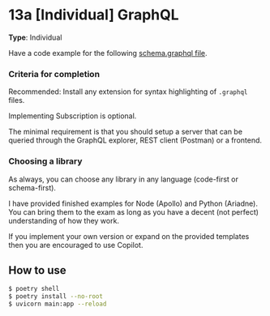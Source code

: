 # 13a [Individual] GraphQL

**Type**: Individual

Have a code example for the following [schema.graphql file](./schema.graphql).

### Criteria for completion

Recommended: Install any extension for syntax highlighting of `.graphql` files.

Implementing Subscription is optional.

The minimal requirement is that you should setup a server that can be queried through the GraphQL explorer, REST client (Postman) or a frontend.

### Choosing a library

As always, you can choose any library in any language (code-first or schema-first).

I have provided finished examples for Node (Apollo) and Python (Ariadne). You can bring them to the exam as long as you have a decent (not perfect) understanding of how they work.

If you implement your own version or expand on the provided templates then you are encouraged to use Copilot.

## How to use

```bash
$ poetry shell
$ poetry install --no-root
$ uvicorn main:app --reload
```
